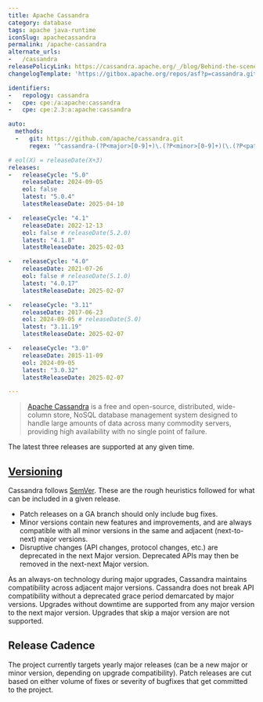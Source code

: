 ```yaml
---
title: Apache Cassandra
category: database
tags: apache java-runtime
iconSlug: apachecassandra
permalink: /apache-cassandra
alternate_urls:
-   /cassandra
releasePolicyLink: https://cassandra.apache.org/_/blog/Behind-the-scenes-of-an-Apache-Cassandra-Release.html
changelogTemplate: 'https://gitbox.apache.org/repos/asf?p=cassandra.git;a=blob_plain;f=NEWS.txt;hb=refs/tags/cassandra-__LATEST__'

identifiers:
-   repology: cassandra
-   cpe: cpe:/a:apache:cassandra
-   cpe: cpe:2.3:a:apache:cassandra

auto:
  methods:
  -   git: https://github.com/apache/cassandra.git
      regex: '^cassandra-(?P<major>[0-9]+)\.(?P<minor>[0-9]+)(\.(?P<patch>[0-9]+))?$'

# eol(X) = releaseDate(X+3)
releases:
-   releaseCycle: "5.0"
    releaseDate: 2024-09-05
    eol: false
    latest: "5.0.4"
    latestReleaseDate: 2025-04-10

-   releaseCycle: "4.1"
    releaseDate: 2022-12-13
    eol: false # releaseDate(5.2.0)
    latest: "4.1.8"
    latestReleaseDate: 2025-02-03

-   releaseCycle: "4.0"
    releaseDate: 2021-07-26
    eol: false # releaseDate(5.1.0)
    latest: "4.0.17"
    latestReleaseDate: 2025-02-07

-   releaseCycle: "3.11"
    releaseDate: 2017-06-23
    eol: 2024-09-05 # releaseDate(5.0)
    latest: "3.11.19"
    latestReleaseDate: 2025-02-07

-   releaseCycle: "3.0"
    releaseDate: 2015-11-09
    eol: 2024-09-05
    latest: "3.0.32"
    latestReleaseDate: 2025-02-07

---
```


> [Apache Cassandra](https://cassandra.apache.org) is a free and open-source, distributed,
> wide-column store, NoSQL database management system designed to handle large amounts of data
> across many commodity servers, providing high availability with no single point of failure.

The latest three releases are supported at any given time.

## [Versioning](https://cassandra.apache.org/_/blog/Behind-the-scenes-of-an-Apache-Cassandra-Release.html)

Cassandra follows [SemVer](https://semver.org/). These are the rough heuristics followed for what
can be included in a given release.

- Patch releases on a GA branch should only include bug fixes.
- Minor versions contain new features and improvements, and are always compatible with all minor versions in the same and adjacent (next-to-next) major versions.
- Disruptive changes (API changes, protocol changes, etc.) are deprecated in the next Major version.  Deprecated APIs may then be removed in the next-next Major version.

As an always-on technology during major upgrades, Cassandra maintains compatibility across adjacent
major versions. Cassandra does not break API compatibility without a deprecated grace period
demarcated by major versions. Upgrades without downtime are supported from any major version to the
next major version. Upgrades that skip a major version are not supported.

## Release Cadence

The project currently targets yearly major releases (can be a new major or minor version, depending
on upgrade compatibility). Patch releases are cut based on either volume of fixes or severity of
bugfixes that get committed to the project.
